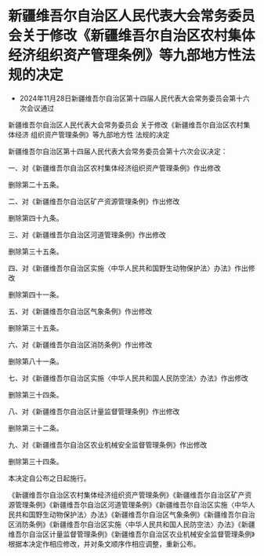 # 新疆维吾尔自治区人民代表大会常务委员会关于修改《新疆维吾尔自治区农村集体经济组织资产管理条例》等九部地方性法规的决定

- 2024年11月28日新疆维吾尔自治区第十四届人民代表大会常务委员会第十六次会议通过

<!-- INFO END -->

新疆维吾尔自治区人民代表大会常务委员会 关于修改《新疆维吾尔自治区农村集体经济 组织资产管理条例》等九部地方性 法规的决定

新疆维吾尔自治区第十四届人民代表大会常务委员会第十六次会议决定：

一、对《新疆维吾尔自治区农村集体经济组织资产管理条例》作出修改

删除第二十五条。

二、对《新疆维吾尔自治区矿产资源管理条例》作出修改

删除第四十九条。

三、对《新疆维吾尔自治区河道管理条例》作出修改

删除第三十五条。

四、对《新疆维吾尔自治区实施〈中华人民共和国野生动物保护法〉办法》作出修改

删除第四十一条。

五、对《新疆维吾尔自治区气象条例》作出修改

删除第三十五条。

六、对《新疆维吾尔自治区消防条例》作出修改

删除第八十一条。

七、对《新疆维吾尔自治区实施〈中华人民共和国人民防空法〉办法》作出修改

删除第三十四条。

八、对《新疆维吾尔自治区计量监督管理条例》作出修改

删除第三十二条。

九、对《新疆维吾尔自治区农业机械安全监督管理条例》作出修改

删除第三十四条。

本决定自公布之日起施行。

《新疆维吾尔自治区农村集体经济组织资产管理条例》《新疆维吾尔自治区矿产资源管理条例》《新疆维吾尔自治区河道管理条例》《新疆维吾尔自治区实施〈中华人民共和国野生动物保护法〉办法》《新疆维吾尔自治区气象条例》《新疆维吾尔自治区消防条例》《新疆维吾尔自治区实施〈中华人民共和国人民防空法〉办法》《新疆维吾尔自治区计量监督管理条例》《新疆维吾尔自治区农业机械安全监督管理条例》根据本决定作相应修改，并对条文顺序作相应调整，重新公布。
